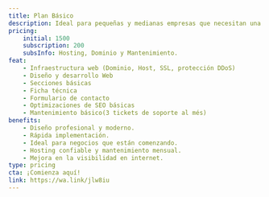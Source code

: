 ```yaml
---
title: Plan Básico
description: Ideal para pequeñas y medianas empresas que necesitan una presencia en línea funcional con secciones esenciales y optimización SEO básica.
pricing:
    initial: 1500
    subscription: 200
    subsInfo: Hosting, Dominio y Mantenimiento.
feat:
    - Infraestructura web (Dominio, Host, SSL, protección DDoS)
    - Diseño y desarrollo Web
    - Secciones básicas
    - Ficha técnica
    - Formulario de contacto
    - Optimizaciones de SEO básicas
    - Mantenimiento básico(3 tickets de soporte al més)
benefits:
    - Diseño profesional y moderno.
    - Rápida implementación.
    - Ideal para negocios que están comenzando.
    - Hosting confiable y mantenimiento mensual.
    - Mejora en la visibilidad en internet.
type: pricing
cta: ¡Comienza aquí!
link: https://wa.link/jlw8iu
---
```


